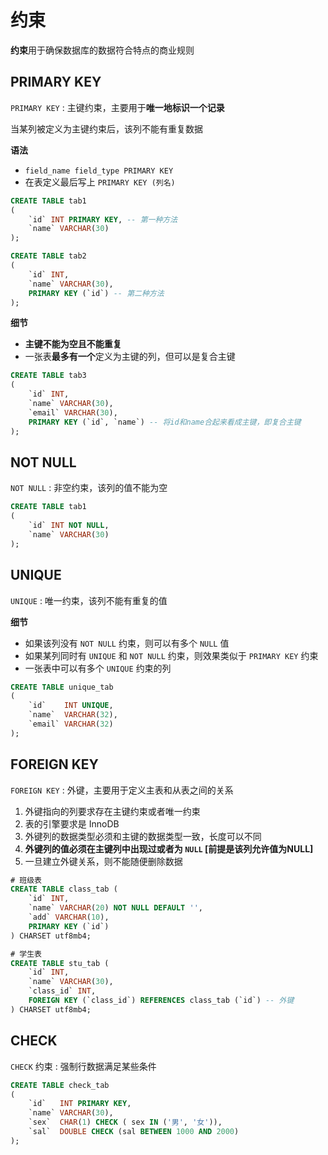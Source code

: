 # 约束

**约束**用于确保数据库的数据符合特点的商业规则

## PRIMARY KEY

`PRIMARY KEY` : 主键约束，主要用于**唯一地标识一个记录**

当某列被定义为主键约束后，该列不能有重复数据

**语法**

-   `field_name field_type PRIMARY KEY`
-   在表定义最后写上 `PRIMARY KEY (列名)`

```sql
CREATE TABLE tab1
(
    `id` INT PRIMARY KEY, -- 第一种方法
    `name` VARCHAR(30)
);

CREATE TABLE tab2
(
	`id` INT,
    `name` VARCHAR(30),
    PRIMARY KEY (`id`) -- 第二种方法
);
```

**细节**

-   **主键不能为空且不能重复**
-   一张表**最多有一个**定义为主键的列，但可以是复合主键

```sql
CREATE TABLE tab3
(
	`id` INT,
    `name` VARCHAR(30),
    `email` VARCHAR(30),
    PRIMARY KEY (`id`, `name`) -- 将id和name合起来看成主键，即复合主键
);
```

## NOT NULL

`NOT NULL` : 非空约束，该列的值不能为空

```sql
CREATE TABLE tab1
(
	`id` INT NOT NULL,
    `name` VARCHAR(30)
);
```

## UNIQUE

`UNIQUE` : 唯一约束，该列不能有重复的值

**细节**

-   如果该列没有 `NOT NULL` 约束，则可以有多个 `NULL` 值
-   如果某列同时有 `UNIQUE` 和 `NOT NULL` 约束，则效果类似于 `PRIMARY KEY` 约束
-   一张表中可以有多个 `UNIQUE` 约束的列

```sql
CREATE TABLE unique_tab
(
    `id`    INT UNIQUE,
    `name`  VARCHAR(32),
    `email` VARCHAR(32)
);
```

## FOREIGN KEY

`FOREIGN KEY` : 外键，主要用于定义主表和从表之间的关系

1. 外键指向的列要求存在主键约束或者唯一约束
2. 表的引擎要求是 InnoDB
3. 外键列的数据类型必须和主键的数据类型一致，长度可以不同
4. **外键列的值必须在主键列中出现过或者为 `NULL` [前提是该列允许值为NULL]**
5. 一旦建立外键关系，则不能随便删除数据

```sql
# 班级表
CREATE TABLE class_tab (
    `id` INT,
    `name` VARCHAR(20) NOT NULL DEFAULT '',
    `add` VARCHAR(10),
    PRIMARY KEY (`id`)
) CHARSET utf8mb4;

# 学生表
CREATE TABLE stu_tab (
    `id` INT,
    `name` VARCHAR(30),
    `class_id` INT,
    FOREIGN KEY (`class_id`) REFERENCES class_tab (`id`) -- 外键
) CHARSET utf8mb4;
```

## CHECK

`CHECK` 约束 : 强制行数据满足某些条件

```sql
CREATE TABLE check_tab
(
    `id`   INT PRIMARY KEY,
    `name` VARCHAR(30),
    `sex`  CHAR(1) CHECK ( sex IN ('男', '女')), 
    `sal`  DOUBLE CHECK (sal BETWEEN 1000 AND 2000)
);
```

